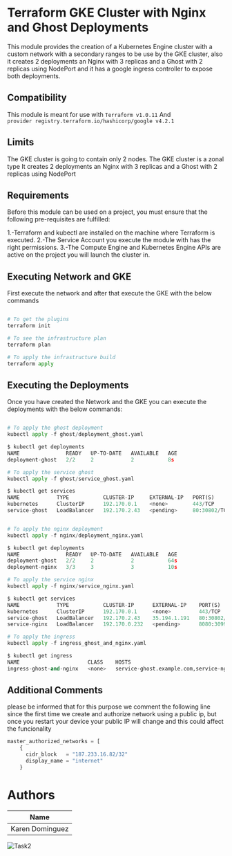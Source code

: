 # Terraform GKE Cluster with Nginx and Ghost Deployments  


This module provides  the creation of a Kubernetes Engine cluster  with a custom network with a secondary ranges to be use by the GKE cluster, also it creates 2 deployments an Nginx with 3 replicas and a Ghost with 2 replicas using NodePort and it has a google ingress controller to expose both deployments.

## Compatibility

This module is meant for use with 
```Terraform v1.0.11``` 
And  
```provider registry.terraform.io/hashicorp/google v4.2.1```

## Limits

The GKE cluster is going to contain only 2 nodes.
The GKE cluster is a zonal type
It creates 2 deployments an Nginx with 3 replicas and a Ghost with 2 replicas using NodePort



## Requirements
Before this module can be used on a project, you must ensure that the following pre-requisites are fulfilled:

 1.-Terraform and kubectl are installed on the machine where Terraform is executed.
 2.-The Service Account you execute the module with has the right permissions.
 3.-The Compute Engine and Kubernetes Engine APIs are active on the project you will launch the cluster in.

## Executing Network and GKE

First execute the network and after that execute the GKE with the below commands

```python

# To get the plugins
terraform init

# To see the infrastructure plan
terraform plan

# To apply the infrastructure build
terraform apply
```

## Executing the Deployments

Once you have created the Network and the GKE you can execute the deployments with the below commands:

```python

# To apply the ghost deployment
kubectl apply -f ghost/deployment_ghost.yaml 

$ kubectl get deployments
NAME               READY   UP-TO-DATE   AVAILABLE   AGE
deployment-ghost   2/2     2            2           8s 

# To apply the service ghost
kubectl apply -f ghost/service_ghost.yaml

$ kubectl get services
NAME            TYPE           CLUSTER-IP     EXTERNAL-IP   PORT(S)        AGE
kubernetes      ClusterIP      192.170.0.1    <none>        443/TCP        66m
service-ghost   LoadBalancer   192.170.2.43   <pending>     80:30802/TCP   9s 


# To apply the nginx deployment
kubectl apply -f nginx/deployment_nginx.yaml

$ kubectl get deployments
NAME               READY   UP-TO-DATE   AVAILABLE   AGE
deployment-ghost   2/2     2            2           64s
deployment-nginx   3/3     3            3           10s

# To apply the service nginx
kubectl apply -f nginx/service_nginx.yaml 

$ kubectl get services
NAME            TYPE           CLUSTER-IP      EXTERNAL-IP    PORT(S)          AGE
kubernetes      ClusterIP      192.170.0.1     <none>         443/TCP          66m
service-ghost   LoadBalancer   192.170.2.43    35.194.1.191   80:30802/TCP     64s
service-nginx   LoadBalancer   192.170.0.232   <pending>      8080:30991/TCP   6s

# To apply the ingress
kubectl apply -f ingress_ghost_and_nginx.yaml

$ kubectl get ingress
NAME                      CLASS    HOSTS                                                 ADDRESS          PORTS   AGE
ingress-ghost-and-nginx   <none>   service-ghost.example.com,service-nginx.example.com   34.149.93.55     80      19h

```
## Additional Comments
please be informed that for this purpose we comment the following line since the first time we create and authorize network using a public ip, but once you restart your device your public IP will change and this could affect the funcionality

```python
master_authorized_networks = [
    {
      cidr_block   = "187.233.16.82/32"
      display_name = "internet"
    }
```

# Authors
|        Name       |
|-------------------|
|  Karen Dominguez  |

![Task2](https://user-images.githubusercontent.com/78040799/146997843-7ce72bf7-a372-4186-b984-fea5b4f0cd43.png)

